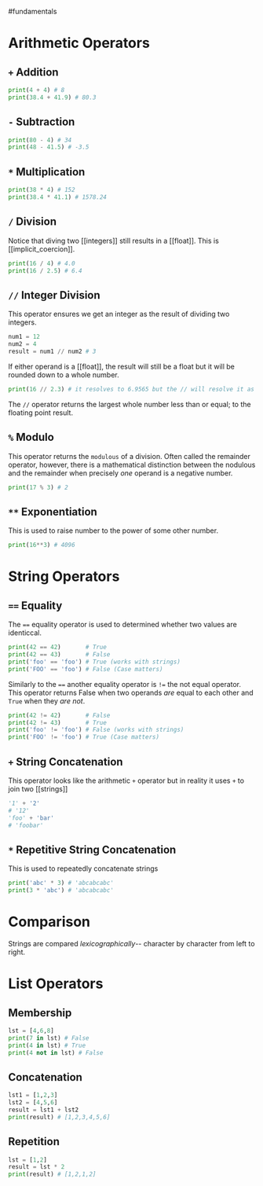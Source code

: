 #fundamentals 
# Arithmetic Operators
## `+` Addition
```python
print(4 + 4) # 8
print(38.4 + 41.9) # 80.3
```
## `-` Subtraction
```python
print(80 - 4) # 34
print(48 - 41.5) # -3.5
```
## `*` Multiplication
```python
print(38 * 4) # 152
print(38.4 * 41.1) # 1578.24
```
## `/` Division
Notice that diving two [[integers]] still results in a [[float]]. This is [[implicit_coercion]].
```python
print(16 / 4) # 4.0
print(16 / 2.5) # 6.4
```

## `//`  Integer Division
This operator ensures we get an integer as the result of dividing two integers.

```python
num1 = 12
num2 = 4
result = num1 // num2 # 3
```
If either operand is a [[float]], the result will still be a float but it will be rounded down to a whole number.
```python
print(16 // 2.3) # it resolves to 6.9565 but the // will resolve it as 6.0
```

The `//` operator returns the largest whole number less than or equal; to the floating point result.
## `%` Modulo
This operator returns the `modulous` of a division. Often called the remainder operator, however, there is a mathematical distinction between the nodulous and the remainder when precisely _one_ operand is a negative number.  

```python
print(17 % 3) # 2
```
## `**` Exponentiation
This is used to raise number to the power of some other number.
```python
print(16**3) # 4096
```


# String Operators
## `==` Equality
The `==` equality operator is used to determined whether two values are identiccal.
```python
print(42 == 42)       # True
print(42 == 43)       # False
print('foo' == 'foo') # True (works with strings)
print('FOO' == 'foo') # False (Case matters)
```

Similarly to the `==` another equality operator is `!=` the not equal operator. This operator returns False when two operands _are_ equal to each other and `True` when they _are not_. 
```python
print(42 != 42)       # False
print(42 != 43)       # True
print('foo' != 'foo') # False (works with strings)
print('FOO' != 'foo') # True (Case matters)
```

## `+` String Concatenation
This operator looks like the arithmetic `+` operator but in reality it uses `+` to join two [[strings]]
```python
'1' + '2'
# '12'
'foo' + 'bar'
# 'foobar'
```

## `*` Repetitive String Concatenation
This is used to repeatedly concatenate strings
```python
print('abc' * 3) # 'abcabcabc'
print(3 * 'abc') # 'abcabcabc'
```


# Comparison
Strings are compared _lexicographically_-- character by character from left to right.

# List Operators
## Membership
```python
lst = [4,6,8]
print(7 in lst) # False
print(4 in lst) # True
print(4 not in lst) # False
```

## Concatenation
```python
lst1 = [1,2,3]
lst2 = [4,5,6]
result = lst1 + lst2
print(result) # [1,2,3,4,5,6]
```

## Repetition
```python
lst = [1,2]
result = lst * 2 
print(result) # [1,2,1,2]
```
